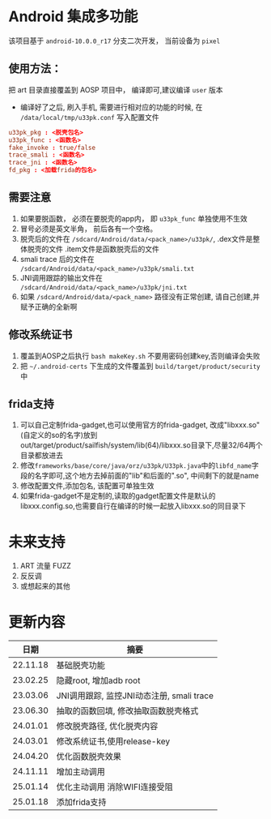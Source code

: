 # Android 集成多功能

该项目基于 `android-10.0.0_r17` 分支二次开发， 当前设备为 `pixel`

## 使用方法：
把 art 目录直接覆盖到 AOSP 项目中， 编译即可,建议编译 `user` 版本

* 编译好了之后, 刷入手机, 需要进行相对应的功能的时候, 在 `/data/local/tmp/u33pk.conf` 写入配置文件

```conf
u33pk_pkg : <脱壳包名>
u33pk_func : <函数名>
fake_invoke : true/false
trace_smali : <函数名>
trace_jni : <函数名>
fd_pkg : <加载frida的包名>
```
## 需要注意
1. 如果要脱函数， 必须在要脱壳的app内， 即 `u33pk_func` 单独使用不生效
2. 冒号必须是英文半角， 前后各有一个空格。
3. 脱壳后的文件在 `/sdcard/Android/data/<pack_name>/u33pk/`, .dex文件是整体脱壳的文件 .item文件是函数脱壳后的文件
4. smali trace 后的文件在 `/sdcard/Android/data/<pack_name>/u33pk/smali.txt`
5. JNI调用跟踪的输出文件在 `/sdcard/Android/data/<pack_name>/u33pk/jni.txt`
6. 如果 `/sdcard/Android/data/<pack_name>` 路径没有正常创建, 请自己创建,并赋予正确的全新啊

## 修改系统证书
1. 覆盖到AOSP之后执行 `bash makeKey.sh` 不要用密码创建key,否则编译会失败
2. 把 `~/.android-certs` 下生成的文件覆盖到 `build/target/product/security` 中

## frida支持
1. 可以自己定制frida-gadget,也可以使用官方的frida-gadget, 改成"libxxx.so"(自定义的so的名字)放到 out/target/product/sailfish/system/lib(64)/libxxx.so目录下,尽量32/64两个目录都放进去
2. 修改`frameworks/base/core/java/orz/u33pk/U33pk.java`中的`libfd_name`字段的名字即可,这个地方去掉前面的"lib"和后面的".so", 中间剩下的就是name
3. 修改配置文件,添加包名, 该配置可单独生效
4. 如果frida-gadget不是定制的,读取的gadget配置文件是默认的libxxx.config.so,也需要自行在编译的时候一起放入libxxx.so的同目录下

# 未来支持
1. ART 流量 FUZZ
2. 反反调
3. 或想起来的其他

# 更新内容

|日期|摘要|
----|----|
|22.11.18| 基础脱壳功能 |
|23.02.25| 隐藏root, 增加adb root|
|23.03.06| JNI调用跟踪, 监控JNI动态注册, smali trace |
|23.06.30| 抽取的函数回填, 修改抽取函数脱壳格式 |
|24.01.01| 修改脱壳路径, 优化脱壳内容 |
|24.03.01| 修改系统证书,使用release-key |
|24.04.20| 优化函数脱壳效果 |
|24.11.11| 增加主动调用 |
|25.01.14| 优化主动调用 消除WIFI连接受阻 |
|25.01.18| 添加frida支持 |
